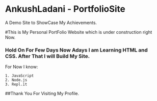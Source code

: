 # AnkushLadani - PortfolioSite
A Demo Site to ShowCase My Achievements.

#This is My Personal PortFolio Website which is under construction right Now.

### Hold On For Few Days Now Adays I am Learning HTML and CSS. After That I will Build My Site.

For Now I know:
    
    1. JavaScript
    2. Node.js
    3. Repl.it

##Thank You For Visiting My Profile.
